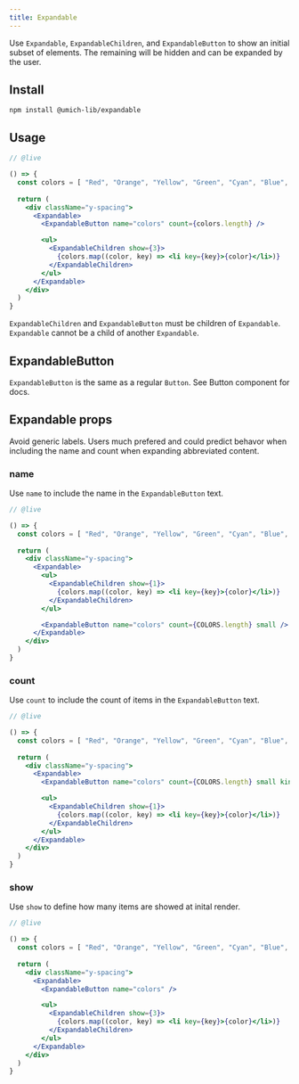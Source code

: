 ```yaml
---
title: Expandable
---
```


<lede>Use `Expandable`, `ExpandableChildren`, and `ExpandableButton` to show an initial subset of elements. The remaining will be hidden and can be expanded by the user.</lede>

## Install

```
npm install @umich-lib/expandable
```

## Usage

```jsx
// @live

() => {
  const colors = [ "Red", "Orange", "Yellow", "Green", "Cyan", "Blue", "Indigo", "Violet", "Purple", "Magenta", "Pink", "Brown", "White", "Gray", "Black"]
  
  return (
    <div className="y-spacing">
      <Expandable>
        <ExpandableButton name="colors" count={colors.length} />

        <ul>
          <ExpandableChildren show={3}>
            {colors.map((color, key) => <li key={key}>{color}</li>)}
          </ExpandableChildren>
        </ul>
      </Expandable>
    </div>
  )
}
```

`ExpandableChildren` and `ExpandableButton` must be children of `Expandable`. `Expandable` cannot be a child of another `Expandable`.

## ExpandableButton

`ExpandableButton` is the same as a regular `Button`. See <gatsby-link to="/components/button">Button component</gatsby-link> for docs.

## Expandable props

<div>
  <research-insight>
    Avoid generic labels. Users much prefered and could predict behavor when including the name and count when expanding abbreviated content.
  </research-insight>
</div>

### name

Use `name` to include the name in the `ExpandableButton` text.

```jsx
// @live

() => {
  const colors = [ "Red", "Orange", "Yellow", "Green", "Cyan", "Blue", "Indigo", "Violet", "Purple", "Magenta", "Pink", "Brown", "White", "Gray", "Black"]
  
  return (
    <div className="y-spacing">
      <Expandable>
        <ul>
          <ExpandableChildren show={1}>
            {colors.map((color, key) => <li key={key}>{color}</li>)}
          </ExpandableChildren>
        </ul>

        <ExpandableButton name="colors" count={COLORS.length} small />
      </Expandable>
    </div>
  )
}
```

### count

Use `count` to include the count of items in the `ExpandableButton` text.

```jsx
// @live

() => {
  const colors = [ "Red", "Orange", "Yellow", "Green", "Cyan", "Blue", "Indigo", "Violet", "Purple", "Magenta", "Pink", "Brown", "White", "Gray", "Black"]
  
  return (
    <div className="y-spacing">
      <Expandable>
        <ExpandableButton name="colors" count={COLORS.length} small kind="secondary" />

        <ul>
          <ExpandableChildren show={1}>
            {colors.map((color, key) => <li key={key}>{color}</li>)}
          </ExpandableChildren>
        </ul>
      </Expandable>
    </div>
  )
}
```

### show

Use `show` to define how many items are showed at inital render.

```jsx
// @live

() => {
  const colors = [ "Red", "Orange", "Yellow", "Green", "Cyan", "Blue", "Indigo", "Violet", "Purple", "Magenta", "Pink", "Brown", "White", "Gray", "Black"]
  
  return (
    <div className="y-spacing">
      <Expandable>
        <ExpandableButton name="colors" />

        <ul>
          <ExpandableChildren show={3}>
            {colors.map((color, key) => <li key={key}>{color}</li>)}
          </ExpandableChildren>
        </ul>
      </Expandable>
    </div>
  )
}
```